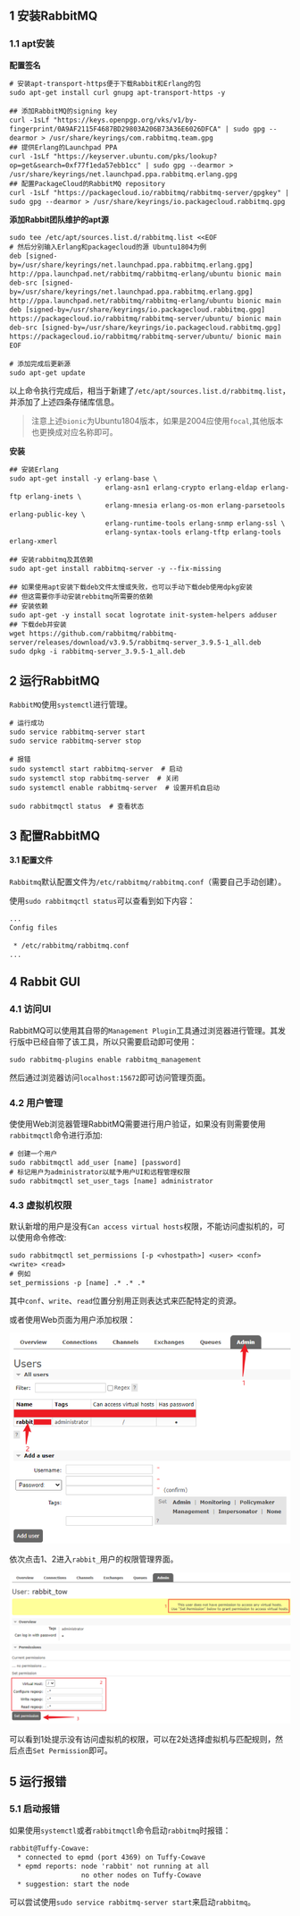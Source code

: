 ## 1 安装RabbitMQ

### 1.1 apt安装

**配置签名**

```shell
# 安装apt-transport-https便于下载Rabbit和Erlang的包
sudo apt-get install curl gnupg apt-transport-https -y

## 添加RabbitMQ的signing key
curl -1sLf "https://keys.openpgp.org/vks/v1/by-fingerprint/0A9AF2115F4687BD29803A206B73A36E6026DFCA" | sudo gpg --dearmor > /usr/share/keyrings/com.rabbitmq.team.gpg
## 提供Erlang的Launchpad PPA
curl -1sLf "https://keyserver.ubuntu.com/pks/lookup?op=get&search=0xf77f1eda57ebb1cc" | sudo gpg --dearmor > /usr/share/keyrings/net.launchpad.ppa.rabbitmq.erlang.gpg
## 配置PackageCloud的RabbitMQ repository
curl -1sLf "https://packagecloud.io/rabbitmq/rabbitmq-server/gpgkey" | sudo gpg --dearmor > /usr/share/keyrings/io.packagecloud.rabbitmq.gpg
```

**添加Rabbit团队维护的apt源**

```shell
sudo tee /etc/apt/sources.list.d/rabbitmq.list <<EOF
# 然后分别输入Erlang和packagecloud的源 Ubuntu1804为例
deb [signed-by=/usr/share/keyrings/net.launchpad.ppa.rabbitmq.erlang.gpg] http://ppa.launchpad.net/rabbitmq/rabbitmq-erlang/ubuntu bionic main
deb-src [signed-by=/usr/share/keyrings/net.launchpad.ppa.rabbitmq.erlang.gpg] http://ppa.launchpad.net/rabbitmq/rabbitmq-erlang/ubuntu bionic main
deb [signed-by=/usr/share/keyrings/io.packagecloud.rabbitmq.gpg] https://packagecloud.io/rabbitmq/rabbitmq-server/ubuntu/ bionic main
deb-src [signed-by=/usr/share/keyrings/io.packagecloud.rabbitmq.gpg] https://packagecloud.io/rabbitmq/rabbitmq-server/ubuntu/ bionic main
EOF

# 添加完成后更新源
sudo apt-get update
```

以上命令执行完成后，相当于新建了`/etc/apt/sources.list.d/rabbitmq.list`，并添加了上述四条存储库信息。

> 注意上述`bionic`为Ubuntu1804版本，如果是2004应使用`focal`,其他版本也更换成对应名称即可。

**安装**

```shell
## 安装Erlang
sudo apt-get install -y erlang-base \
                        erlang-asn1 erlang-crypto erlang-eldap erlang-ftp erlang-inets \
                        erlang-mnesia erlang-os-mon erlang-parsetools erlang-public-key \
                        erlang-runtime-tools erlang-snmp erlang-ssl \
                        erlang-syntax-tools erlang-tftp erlang-tools erlang-xmerl

## 安装rabbitmq及其依赖
sudo apt-get install rabbitmq-server -y --fix-missing

## 如果使用apt安装下载deb文件太慢或失败，也可以手动下载deb使用dpkg安装
## 但这需要你手动安装rebbitmq所需要的依赖
## 安装依赖
sudo apt-get -y install socat logrotate init-system-helpers adduser
## 下载deb并安装
wget https://github.com/rabbitmq/rabbitmq-server/releases/download/v3.9.5/rabbitmq-server_3.9.5-1_all.deb
sudo dpkg -i rabbitmq-server_3.9.5-1_all.deb
```

## 2 运行RabbitMQ

`RabbitMQ`使用`systemctl`进行管理。

```shell
# 运行成功
sudo service rabbitmq-server start
sudo service rabbitmq-server stop

# 报错
sudo systemctl start rabbitmq-server  # 启动
sudo systemctl stop rabbitmq-server  # 关闭
sudo systemctl enable rabbitmq-server  # 设置开机自启动

sudo rabbitmqctl status  # 查看状态
```

## 3 配置RabbitMQ

#### 3.1 配置文件

`Rabbitmq`默认配置文件为`/etc/rabbitmq/rabbitmq.conf`（需要自己手动创建）。

使用`sudo rabbitmqctl status`可以查看到如下内容：

```shell
...
Config files

 * /etc/rabbitmq/rabbitmq.conf
...
```

## 4 Rabbit GUI

### 4.1 访问UI

RabbitMQ可以使用其自带的`Management Plugin`工具通过浏览器进行管理。其发行版中已经自带了该工具，所以只需要启动即可使用：

```shell
sudo rabbitmq-plugins enable rabbitmq_management
```

然后通过浏览器访问`localhost:15672`即可访问管理页面。

### 4.2 用户管理

使使用Web浏览器管理RabbitMQ需要进行用户验证，如果没有则需要使用`rabbitmqctl`命令进行添加:

```shell
# 创建一个用户
sudo rabbitmqctl add_user [name] [password]
# 标记用户为administrator以赋予用户UI和远程管理权限
sudo rabbitmqctl set_user_tags [name] administrator
```

### 4.3 虚拟机权限

默认新增的用户是没有`Can access virtual hosts`权限，不能访问虚拟机的，可以使用命令修改:

```shell
sudo rabbitmqctl set_permissions [-p <vhostpath>] <user> <conf> <write> <read>
# 例如
set_permissions -p [name] .* .* .*
```

其中`conf`、`write`、`read`位置分别用正则表达式来匹配特定的资源。

或者使用Web页面为用户添加权限：

![选择用户](https://raw.githubusercontent.com/tufbel/TImages/main/mark/20210908094950.png)

依次点击1、2进入`rabbit_`用户的权限管理界面。

![权限管理](https://raw.githubusercontent.com/tufbel/TImages/main/mark/20210908095917.png)

可以看到1处提示没有访问虚拟机的权限，可以在2处选择虚拟机与匹配规则，然后点击`Set Permission`即可。

## 5 运行报错

### 5.1 启动报错

如果使用`systemctl`或者`rabbitmqctl`命令启动`rabbitmq`时报错：

```shell
rabbit@Tuffy-Cowave:
  * connected to epmd (port 4369) on Tuffy-Cowave
  * epmd reports: node 'rabbit' not running at all
                  no other nodes on Tuffy-Cowave
  * suggestion: start the node
```

可以尝试使用`sudo service rabbitmq-server start`来启动`rabbitmq`。

